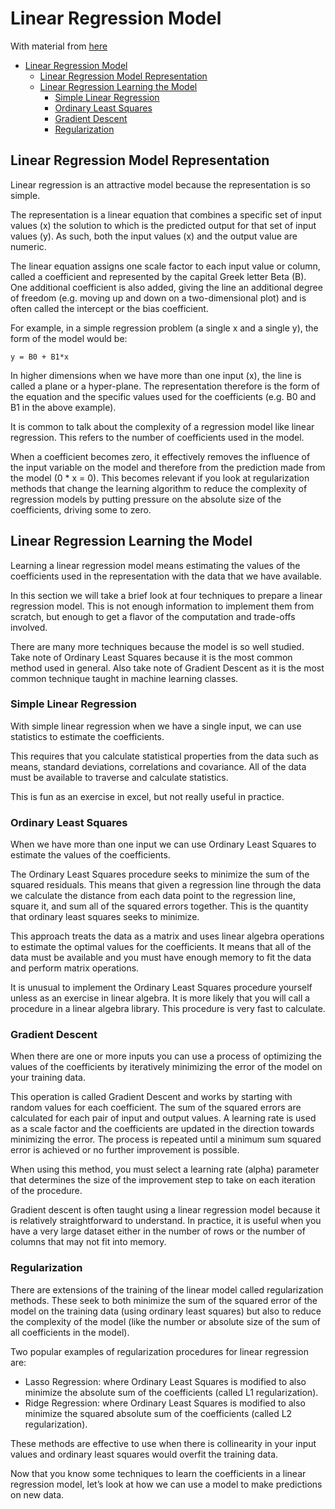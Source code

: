 # Linear Regression Model

With material from [here](https://machinelearningmastery.com/linear-regression-for-machine-learning/)

- [Linear Regression Model](#linear-regression-model)
  - [Linear Regression Model Representation](#linear-regression-model-representation)
  - [Linear Regression Learning the Model](#linear-regression-learning-the-model)
    - [Simple Linear Regression](#simple-linear-regression)
    - [Ordinary Least Squares](#ordinary-least-squares)
    - [Gradient Descent](#gradient-descent)
    - [Regularization](#regularization)

## Linear Regression Model Representation

Linear regression is an attractive model because the representation is so simple.

The representation is a linear equation that combines a specific set of input values (x) the solution to which is the predicted output for that set of input values (y). As such, both the input values (x) and the output value are numeric.

The linear equation assigns one scale factor to each input value or column, called a coefficient and represented by the capital Greek letter Beta (B). One additional coefficient is also added, giving the line an additional degree of freedom (e.g. moving up and down on a two-dimensional plot) and is often called the intercept or the bias coefficient.

For example, in a simple regression problem (a single x and a single y), the form of the model would be:
```
y = B0 + B1*x
```

In higher dimensions when we have more than one input (x), the line is called a plane or a hyper-plane. The representation therefore is the form of the equation and the specific values used for the coefficients (e.g. B0 and B1 in the above example).

It is common to talk about the complexity of a regression model like linear regression. This refers to the number of coefficients used in the model.

When a coefficient becomes zero, it effectively removes the influence of the input variable on the model and therefore from the prediction made from the model (0 * x = 0). This becomes  relevant if you look at regularization methods that change the learning algorithm to reduce the complexity of regression models by putting pressure on the absolute size of the coefficients, driving some to zero.

## Linear Regression Learning the Model

Learning a linear regression model means estimating the values of the coefficients used in the representation with the data that we have available.

In this section we will take a brief look at four techniques to prepare a linear regression model. This is not enough information to implement them from scratch, but enough to get a flavor of the computation and trade-offs involved.

There are many more techniques because the model is so well studied. Take note of Ordinary Least Squares because it is the most common method used in general. Also take note of Gradient Descent as it is the most common technique taught in machine learning classes.

###  Simple Linear Regression
With simple linear regression when we have a single input, we can use statistics to estimate the coefficients.

This requires that you calculate statistical properties from the data such as means, standard deviations, correlations and covariance. All of the data must be available to traverse and calculate statistics.

This is fun as an exercise in excel, but not really useful in practice.

### Ordinary Least Squares
When we have more than one input we can use Ordinary Least Squares to estimate the values of the coefficients.

The Ordinary Least Squares procedure seeks to minimize the sum of the squared residuals. This means that given a regression line through the data we calculate the distance from each data point to the regression line, square it, and sum all of the squared errors together. This is the quantity that ordinary least squares seeks to minimize.

This approach treats the data as a matrix and uses linear algebra operations to estimate the optimal values for the coefficients. It means that all of the data must be available and you must have enough memory to fit the data and perform matrix operations.

It is unusual to implement the Ordinary Least Squares procedure yourself unless as an exercise in linear algebra. It is more likely that you will call a procedure in a linear algebra library. This procedure is very fast to calculate.

### Gradient Descent
When there are one or more inputs you can use a process of optimizing the values of the coefficients by iteratively minimizing the error of the model on your training data.

This operation is called Gradient Descent and works by starting with random values for each coefficient. The sum of the squared errors are calculated for each pair of input and output values. A learning rate is used as a scale factor and the coefficients are updated in the direction towards minimizing the error. The process is repeated until a minimum sum squared error is achieved or no further improvement is possible.

When using this method, you must select a learning rate (alpha) parameter that determines the size of the improvement step to take on each iteration of the procedure.

Gradient descent is often taught using a linear regression model because it is relatively straightforward to understand. In practice, it is useful when you have a very large dataset either in the number of rows or the number of columns that may not fit into memory.

### Regularization
There are extensions of the training of the linear model called regularization methods. These seek to both minimize the sum of the squared error of the model on the training data (using ordinary least squares) but also to reduce the complexity of the model (like the number or absolute size of the sum of all coefficients in the model).

Two popular examples of regularization procedures for linear regression are:

* Lasso Regression: where Ordinary Least Squares is modified to also minimize the absolute sum of the coefficients (called L1 regularization).
* Ridge Regression: where Ordinary Least Squares is modified to also minimize the squared absolute sum of the coefficients (called L2 regularization).

These methods are effective to use when there is collinearity in your input values and ordinary least squares would overfit the training data.

Now that you know some techniques to learn the coefficients in a linear regression model, let’s look at how we can use a model to make predictions on new data.